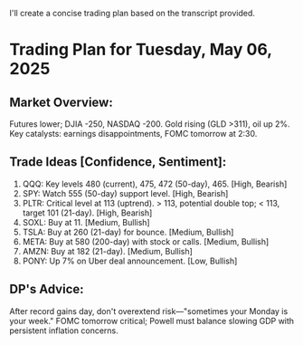 I'll create a concise trading plan based on the transcript provided.

# Trading Plan for Tuesday, May 06, 2025

## Market Overview:
Futures lower; DJIA -250, NASDAQ -200. Gold rising (GLD >311), oil up 2%. Key catalysts: earnings disappointments, FOMC tomorrow at 2:30.

## Trade Ideas [Confidence, Sentiment]:
1. QQQ: Key levels 480 (current), 475, 472 (50-day), 465. [High, Bearish]
2. SPY: Watch 555 (50-day) support level. [High, Bearish]
3. PLTR: Critical level at 113 (uptrend). > 113, potential double top; < 113, target 101 (21-day). [High, Bearish]
4. SOXL: Buy at 11. [Medium, Bullish]
5. TSLA: Buy at 260 (21-day) for bounce. [Medium, Bullish]
6. META: Buy at 580 (200-day) with stock or calls. [Medium, Bullish]
7. AMZN: Buy at 182 (21-day). [Medium, Bullish]
8. PONY: Up 7% on Uber deal announcement. [Low, Bullish]

## DP's Advice:
After record gains day, don't overextend risk—"sometimes your Monday is your week." FOMC tomorrow critical; Powell must balance slowing GDP with persistent inflation concerns.
